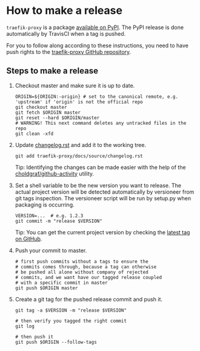 # How to make a release

`traefik-proxy` is a package [available on
PyPI](https://pypi.org/project/jupyterhub-traefik-proxy/).
The PyPI release is done automatically by TravisCI when a tag
is pushed.

For you to follow along according to these instructions, you need
to have push rights to the [traefik-proxy GitHub
repository](https://github.com/jupyterhub/traefik-proxy).

## Steps to make a release

1. Checkout master and make sure it is up to date.

   ```shell
   ORIGIN=${ORIGIN:-origin} # set to the canonical remote, e.g. 'upstream' if 'origin' is not the official repo
   git checkout master
   git fetch $ORIGIN master
   git reset --hard $ORIGIN/master
   # WARNING! This next command deletes any untracked files in the repo
   git clean -xfd
   ```

1. Update [changelog.rst](docs/source/changelog.rst) and add it to
   the working tree.
   
   ```shell
   git add traefik-proxy/docs/source/changelog.rst
   ```

   Tip: Identifying the changes can be made easier with the help of the
   [choldgraf/github-activity](https://github.com/choldgraf/github-activity)
   utility.

1. Set a shell variable to be the new version you want to release.
   The actual project version will be detected automatically by versioneer
   from git tags inspection. The versioneer script will be run by setup.py
   when packaging is occurring.
   
   ```shell
   VERSION=...  # e.g. 1.2.3
   git commit -m "release $VERSION"
   ```

   Tip: You can get the current project version by checking the [latest
   tag on GitHub](https://github.com/jupyterhub/traefik-proxy/tags).
   
1. Push your commit to master.

   ```shell
   # first push commits without a tags to ensure the
   # commits comes through, because a tag can otherwise
   # be pushed all alone without company of rejected
   # commits, and we want have our tagged release coupled
   # with a specific commit in master
   git push $ORIGIN master
   ```

1. Create a git tag for the pushed release commit and push it.

   ```shell
   git tag -a $VERSION -m "release $VERSION"

   # then verify you tagged the right commit
   git log

   # then push it
   git push $ORIGIN --follow-tags
   ```

